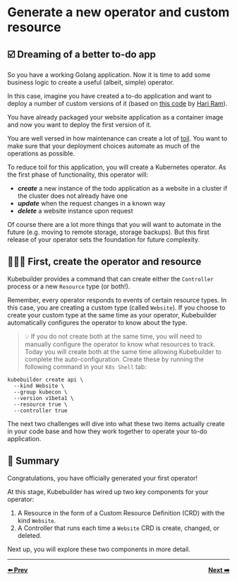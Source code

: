 # Generate a new operator and custom resource

## ☑️ Dreaming of a better to-do app

So you have a working Golang application. Now it is time to add some business logic to create a useful (albeit, simple) operator.

In this case, imagine you have created a to-do application and want to deploy a number of custom versions of it (based on [this code](https://github.com/hariramjp777/frontend-todo-app) by [Hari Ram](https://dev.to/hariramjp777)).

You have already packaged your website application as a container image and now you want to deploy the first version of it.

You are well versed in how maintenance can create a lot of [toil](https://sre.google/sre-book/eliminating-toil/). You want to make sure that your deployment choices automate as much of the operations as possible.

To reduce toil for this application, you will create a Kubernetes operator. As the first phase of functionality, this operator will:

* _**create**_ a new instance of the todo application as a website in a cluster if the cluster does not already have one
* _**update**_ when the request changes in a known way
* _**delete**_ a website instance upon request

Of course there are a lot more things that you will want to automate in the future (e.g. moving to remote storage, storage backups). But this first release of your operator sets the foundation for future complexity.

## 👩🏾‍💻 First, create the operator and resource

Kubebuilder provides a command that can create either the `Controller` process or a new `Resource` type (or both!).

Remember, every operator responds to events of certain resource types. In this case, you are creating a custom type (called `Website`). If you choose to create your custom type at the same time as your operator, Kubebuilder automatically configures the operator to know about the type.

> 💡 If you do not create both at the same time, you will need to manually configure the operator to know what resources to track.
Today you will create both at the same time allowing Kubebuilder to complete the auto-configuration. Create these by running the following command in your `K8s Shell` tab:

```
kubebuilder create api \
  --kind Website \
  --group kubecon \
  --version v1beta1 \
  --resource true \
  --controller true
```
The next two challenges will dive into what these two items actually create in your code base and how they work together to operate your to-do application.

## 📕 Summary

Congratulations, you have officially generated your first operator!

At this stage, Kubebuilder has wired up two key components for your operator:

1. A Resource in the form of a Custom Resource Definition (CRD) with the kind `Website`.
2. A Controller that runs each time a `Website` CRD is create, changed, or deleted.

Next up, you will explore these two components in more detail.


<hr>
<div style="font-weight: bold; ">
  <span style="float: left">
    <a href="../02-generate-application-scaffolding/README.md">⬅️ Prev</a>
  </span>
  <span style="float: right">
    <a href="../04-install-the-new-crd-on-kubernetes/README.md">Next ➡️</a>
  </span>
</div>
